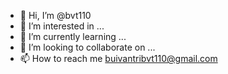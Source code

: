 - 👋 Hi, I’m @bvt110
- 👀 I’m interested in ...
- 🌱 I’m currently learning ...
- 💞️ I’m looking to collaborate on ...
- 📫 How to reach me buivantribvt110@gmail.com

<!---
bvt110/bvt110 is a ✨ special ✨ repository because its `README.md` (this file) appears on your GitHub profile.
You can click the Preview link to take a look at your changes.
--->

